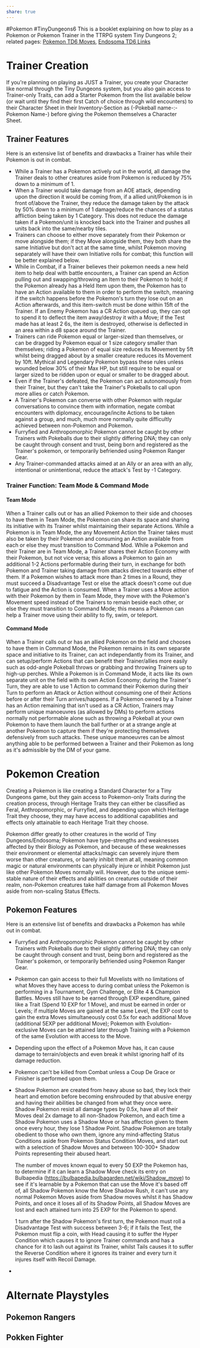 ```yaml
---
share: true
---
```

#Pokemon #TinyDungeons6 
This is a booklet explaining on how to play as a Pokemon or Pokemon Trainer in the TTRPG system Tiny Dungeons 2; related pages: [Pokemon TD6 Moves](Pokemon%20TD6%20Moves.md#), [Endosoma TD6 Links](Endosoma%20TD6%20Links.md#)

# Trainer Creation
If you're planning on playing as JUST a Trainer, you create your Character like normal through the Tiny Dungeons system, but you also gain access to Trainer-only Traits, can add a Starter Pokemon from the list available below (or wait until they find their first Catch of choice through wild encounters) to their Character Sheet in their Inventory-Section as (-Pokeball name-:-Pokemon Name-) before giving the Pokemon themselves a Character Sheet.

## Trainer Features
Here is an extensive list of benefits and drawbacks a Trainer has while their Pokemon is out in combat.
- While a Trainer has a Pokemon actively out in the world, all damage the Trainer deals to other creatures aside from Pokemon is reduced by 75% down to a minimum of 1.
- When a Trainer would take damage from an AOE attack, depending upon the direction it would be coming from, if a allied unit/Pokemon is in front of/above the Trainer, they reduce the damage taken by the attack by 50% down to a minimum of 1 damage/reduce the chances of a status affliction being taken by 1 Category. This does not reduce the damage taken if a Pokemon/unit is knocked back into the Trainer and pushes all units back into the same/nearby tiles.
- Trainers can choose to either move separately from their Pokemon or move alongside them; if they Move alongside them, they both share the same Initiative but don't act at the same time, whilst Pokemon moving separately will have their own Initiative rolls for combat; this function will be better explained below.
- While in Combat, if a Trainer believes their pokemon needs a new held item to help deal with battle encounters, a Trainer can spend an Action pulling out and swapping/throwing an Item to their Pokemon to hold; if the Pokemon already has a Held Item upon them, the Pokemon has to have an Action available to them in order to perform the switch, meaning if the switch happens before the Pokemon's turn they lose out on an Action afterwards, and this item-switch must be done within 15ft of the Trainer. If an Enemy Pokemon has a CR Action queued up, they can opt to spend it to deflect the item away/destroy it with a Move; if the Test made has at least 2 6s, the item is destroyed, otherwise is deflected in an area within a d8 space around the Trainer.
- Trainers can ride Pokemon equal or larger-sized than themselves, or can be dragged by Pokemon equal or 1 size category smaller than themselves; riding a Pokemon of equal size reduces its Movement by 5ft whilst being dragged about by a smaller creature reduces its Movement by 10ft. Mythical and Legendary Pokemon bypass these rules unless wounded below 30% of their Max HP, but still require to be equal or larger sized to be ridden upon or equal or smaller to be dragged about.
- Even if the Trainer's defeated, the Pokemon can act autonomously from their Trainer, but they can't take the Trainer's Pokeballs to call upon more allies or catch Pokemon.
- A Trainer's Pokemon can converse with other Pokemon with regular conversations to convince them with information, negate combat encounters with diplomacy, encourage/incite Actions to be taken against a group, and much, much more normally quite difficultly achieved between non-Pokemon and Pokemon.
- Furryfied and Anthropomorphic Pokemon cannot be caught by other Trainers with Pokeballs due to their slightly differing DNA; they can only be caught through consent and trust, being born and registered as the Trainer's pokemon, or temporarily befriended using Pokemon Ranger Gear.
- Any Trainer-commanded attacks aimed at an Ally or an area with an ally, intentional or unintentional, reduce the attack's Test by -1 Category.
### Trainer Function: Team Mode & Command Mode
#### Team Mode
When a Trainer calls out or has an allied Pokemon to their side and chooses to have them in Team Mode, the Pokemon can share its space and sharing its initiative with its Trainer whilst maintaining their separate Actions. While a Pokemon is in Team Mode, the any Movement Action the Trainer takes must also be taken by their Pokemon and consuming an Action available from each or else they must transition to Command Mod.
While a Pokemon and their Trainer are in Team Mode, a Trainer shares their Action Economy with their Pokemon, but not vice versa; this allows a Pokemon to gain an additional 1-2 Actions performable during their turn, in exchange for both Pokemon and Trainer taking damage from attacks directed towards either of them. If a Pokemon  wishes to attack more than 2 times in a Round, they must succeed a Disadvantage Test or else the attack doesn't come out due to fatigue and the Action is consumed.
When a Trainer uses a Move action with their Pokemon by them in Team Mode, they move with the Pokemon's Movement speed instead of the Trainers to remain beside each other, or else they must transition to Command Mode; this means a Pokemon can help a Trainer move using their ability to fly, swim, or teleport.
#### Command Mode
When a Trainer calls out or has an allied Pokemon on the field and chooses to have them in Command Mode, the Pokemon remains in its own separate space and initiative to its Trainer, can act independantly from its Trainer, and can setup/perform Actions that can benefit their Trainer/allies more easily such as odd-angle Pokeball throws or grabbing and throwing Trainers up to high-up perches.
While a Pokemon is in Command Mode, it acts like its own separate unit on the field with its own Action Economy; during the Trainer's Turn, they are able to use 1 Action to command their Pokemon during their Turn to perform an Attack or Action without consuming one of their Actions before or after their Turn arrives/happens.
If a Pokemon owned by a Trainer has an Action remaining that isn't used as a CR Action, Trainers may perform unique manoeuvres (as allowed by DMs) to perform actions normally not performable alone such as throwing a Pokeball at your own Pokemon to have them launch the ball further or at a strange angle at another Pokemon to capture them if they're protecting themselves defensively from such attacks. These unique manoeuvres can be almost anything able to be performed between a Trainer and their Pokemon as long as it's admissible by the DM of your game.
# Pokemon Creation
Creating a Pokemon is like creating a Standard Character for a Tiny Dungeons game, but they gain access to Pokemon-only Traits during the creation process, through Heritage Traits they can either be classified as Feral, Anthropomorphic, or Furryfied, and depending upon which Heritage Trait they choose, they may have access to additional capabilities and effects only attainable to each Heritage Trait they choose.

Pokemon differ greatly to other creatures in the world of Tiny Dungeons/Endosoma; Pokemon have type-strengths and weaknesses affected by their Biology as Pokemon, and because of these weaknesses their environment or elemental attacks/magic can severely injure them worse than other creatures, or barely inhibit them at all, meaning common magic or natural environments can physically injure or inhibit Pokemon just like other Pokemon Moves normally will. However, due to the unique semi-stable nature of their effects and abilities on creatures outside of their realm, non-Pokemon creatures take half damage from all Pokemon Moves aside from non-scaling Status Effects.

## Pokemon Features
Here is an extensive list of benefits and drawbacks a Pokemon has while out in combat.
- Furryfied and Anthropomorphic Pokemon cannot be caught by other Trainers with Pokeballs due to their slightly differing DNA; they can only be caught through consent and trust, being born and registered as the Trainer's pokemon, or temporarily befriended using Pokemon Ranger Gear.
- Pokemon can gain access to their full Movelists with no limitations of what Moves they have access to during combat unless the Pokemon is performing in a Tournament, Gym Challenge, or Elite 4 & Champion Battles. Moves still have to be earned through EXP expenditure, gained like a Trait (Spend 10 EXP for 1 Move), and must be earned in order or Levels; if multiple Moves are gained at the same Level, the EXP cost to gain the extra Moves simultaneously cost 0.5x for each additional Move (additional 5EXP per additional Move); Pokemon with Evolution-exclusive Moves can be attained later through Training with a Pokemon of the same Evolution with access to the Move.
- Depending upon the effect of a Pokemon Move has, it can cause damage to terrain/objects and even break it whilst ignoring half of its damage reduction.
- Pokemon can't be killed from Combat unless a Coup De Grace or Finisher is performed upon them.
- Shadow Pokemon are created from heavy abuse so bad, they lock their heart and emotion before becoming enshrouded by that abusive energy and having their abilities be changed from what they once were. Shadow Pokemon resist all damage types by 0.5x, have all of their Moves deal 2x damage to all non-Shadow Pokemon, and each time a Shadow Pokemon uses a Shadow Move or has affection given to them once every hour, they lose 1 Shadow Point. Shadow Pokemon are totally obedient to those who own them, ignore any mind-affecting Status Conditions aside from Pokemon Status Condition Moves, and start out with a selection of Shadow Moves and between 100-300+ Shadow Points representing their abused heart.
  
  The number of moves known equal to every 50 EXP the Pokemon has, to determine if it can learn a Shadow Move check its entry on Bulbapedia (https://bulbapedia.bulbagarden.net/wiki/Shadow_move) to see if it's learnable by a Pokemon that can use the Move it's based off of, all Shadow Pokemon know the Move Shadow Rush, it can't use any normal Pokemon Moves aside from Shadow moves whilst it has Shadow Points, and once it loses all of its Shadow Points, all Shadow Moves are lost and each attained turn into 25 EXP for the Pokemon to spend. 

  1 turn after the Shadow Pokemon's first turn, the Pokemon must roll a Disadvantage Test with success between 3-6; if it fails the Test, the Pokemon must flip a coin, with Head causing it to suffer the Hyper Condition which causes it to ignore Trainer commands and has a chance for it to lash out against its Trainer, whilst Tails causes it to suffer the Reverse Condition where it ignores its trainer and every turn it injures itself with Recoil Damage.
- 
# Alternate Playstyles

## Pokemon Rangers

## Pokken Fighter